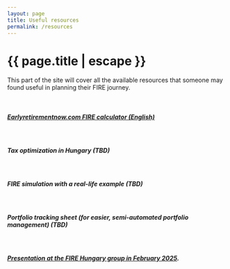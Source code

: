 ```yaml
---
layout: page
title: Useful resources
permalink: /resources
---
```


<h1 class="page-title">{{ page.title | escape }}</h1>
    
<div class="section">
    <div class="row">
          <div class="col s12">
<p>This part of the site will cover all the available resources that someone may found useful in planning their FIRE journey.</p>

<br/>
<h5><a href="https://docs.google.com/spreadsheets/d/1QGrMm6XSGWBVLI8I_DOAeJV5whoCnSdmaR8toQB2Jz8/copy?">Earlyretirementnow.com FIRE calculator (English)</a></h5>
<br/>
<h5>Tax optimization in Hungary (TBD)</h5>
<br/>
<h5>FIRE simulation with a real-life example (TBD)</h5>
<br/>
<h5>Portfolio tracking sheet (for easier, semi-automated portfolio management) (TBD)</h5>
<br/>
<h5><a href="https://www.slideshare.net/slideshow/hogyan-epits-vagyont-tapasztalatok-egy-15-eves-fire-ut-vegen/276076087">Presentation at the FIRE Hungary group in February 2025</a>.</h5>
<br/>


